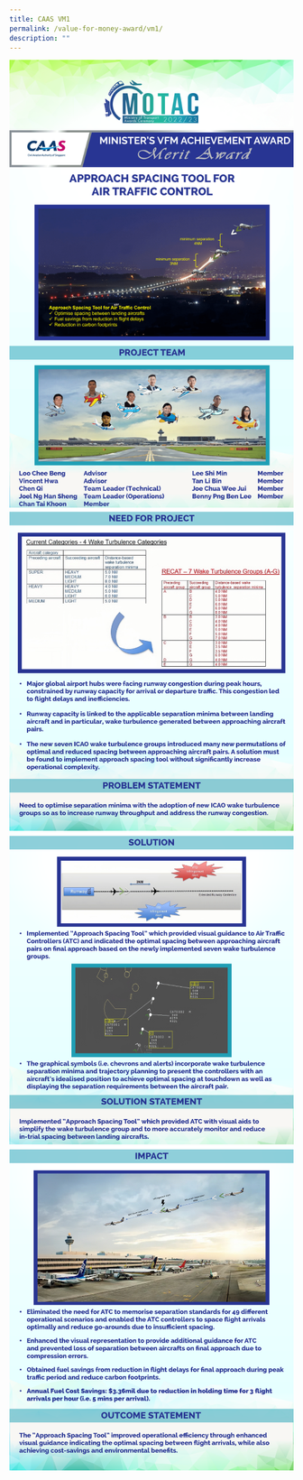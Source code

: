 ```yaml
---
title: CAAS VM1
permalink: /value-for-money-award/vm1/
description: ""
---
```


![](/images/VFM/VM1/Individual%20Award%20Contents%201.png)
![](/images/VFM/VM1/e-Panel_VM1_v01_Individual%20Award%20Contents%202.png)
![](/images/VFM/VM1/e-Panel_VM1_v01_Individual%20Award%20Contents%203.png)
![](/images/VFM/VM1/e-Panel_VM1_v01_Individual%20Award%20Contents%204.png)